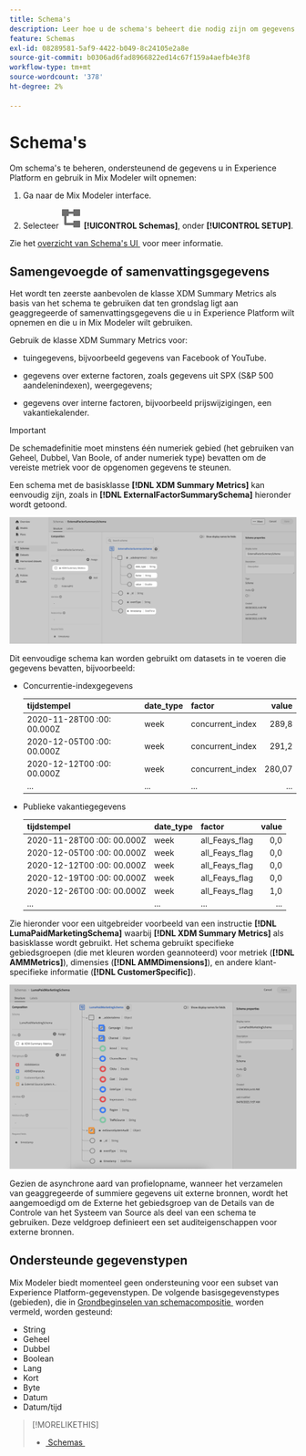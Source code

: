 ```yaml
---
title: Schema's
description: Leer hoe u de schema's beheert die nodig zijn om gegevens in Mix Modeler in te voeren.
feature: Schemas
exl-id: 08289581-5af9-4422-b049-8c24105e2a8e
source-git-commit: b0306ad6fad8966822ed14c67f159a4aefb4e3f8
workflow-type: tm+mt
source-wordcount: '378'
ht-degree: 2%

---
```


# Schema&#39;s

Om schema&#39;s te beheren, ondersteunend de gegevens u in Experience Platform en gebruik in Mix Modeler wilt opnemen:

1. Ga naar de Mix Modeler interface.

1. Selecteer ![&#x200B; Schema&#39;s &#x200B;](/help/assets/icons/Schemas.svg) **[!UICONTROL Schemas]**, onder **[!UICONTROL SETUP]**.

Zie het [&#x200B; overzicht van Schema&#39;s UI &#x200B;](https://experienceleague.adobe.com/docs/experience-platform/xdm/ui/overview.html?lang=nl-NL) voor meer informatie.

## Samengevoegde of samenvattingsgegevens

Het wordt ten zeerste aanbevolen de klasse XDM Summary Metrics als basis van het schema te gebruiken dat ten grondslag ligt aan geaggregeerde of samenvattingsgegevens die u in Experience Platform wilt opnemen en die u in Mix Modeler wilt gebruiken.

Gebruik de klasse XDM Summary Metrics voor:

- tuingegevens, bijvoorbeeld gegevens van Facebook of YouTube.

- gegevens over externe factoren, zoals gegevens uit SPX (S&amp;P 500 aandelenindexen), weergegevens;

- gegevens over interne factoren, bijvoorbeeld prijswijzigingen, een vakantiekalender.

>[!IMPORTANT]
>
>De schemadefinitie moet minstens één numeriek gebied (het gebruiken van Geheel, Dubbel, Van Boole, of ander numeriek type) bevatten om de vereiste metriek voor de opgenomen gegevens te steunen.

Een schema met de basisklasse **[!DNL XDM Summary Metrics]** kan eenvoudig zijn, zoals in **[!DNL ExternalFactorSummarySchema]** hieronder wordt getoond.

![&#x200B; Extern het Schema van Factoren &#x200B;](/help/assets/external-factors-schema.png)

Dit eenvoudige schema kan worden gebruikt om datasets in te voeren die gegevens bevatten, bijvoorbeeld:

- Concurrentie-indexgegevens

  | tijdstempel | date_type | factor | value |
  |---|---|---|--:|
  | 2020-11-28T00 :00: 00.000Z | week | concurrent_index | 289,8 |
  | 2020-12-05T00 :00: 00.000Z | week | concurrent_index | 291,2 |
  | 2020-12-12T00 :00: 00.000Z | week | concurrent_index | 280,07 |
  | ... | ... | ... | ... |

- Publieke vakantiegegevens

  | tijdstempel | date_type | factor | value |
  |---|---|---|--:|
  | 2020-11-28T00 :00: 00.000Z | week | all_Feays_flag | 0,0 |
  | 2020-12-05T00 :00: 00.000Z | week | all_Feays_flag | 0,0 |
  | 2020-12-12T00 :00: 00.000Z | week | all_Feays_flag | 0,0 |
  | 2020-12-19T00 :00: 00.000Z | week | all_Feays_flag | 0,0 |
  | 2020-12-26T00 :00: 00.000Z | week | all_Feays_flag | 1,0 |
  | ... | ... | ... | ... |


Zie hieronder voor een uitgebreider voorbeeld van een instructie **[!DNL LumaPaidMarketingSchema]** waarbij **[!DNL XDM Summary Metrics]** als basisklasse wordt gebruikt. Het schema gebruikt specifieke gebiedsgroepen (die met kleuren worden geannoteerd) voor metriek (**[!DNL AMMMetrics]**), dimensies (**[!DNL AMMDimensions]**), en andere klant-specifieke informatie (**[!DNL CustomerSpecific]**).

![&#x200B; Samenvattingsschema &#x200B;](/help/assets/summary-schema.png)

Gezien de asynchrone aard van profielopname, wanneer het verzamelen van geaggregeerde of summiere gegevens uit externe bronnen, wordt het aangemoedigd om de Externe het gebiedsgroep van de Details van de Controle van het Systeem van Source als deel van een schema te gebruiken. Deze veldgroep definieert een set auditeigenschappen voor externe bronnen.


## Ondersteunde gegevenstypen

Mix Modeler biedt momenteel geen ondersteuning voor een subset van Experience Platform-gegevenstypen. De volgende basisgegevenstypes (gebieden), die in [&#x200B; Grondbeginselen van schemacompositie &#x200B;](https://experienceleague.adobe.com/docs/experience-platform/xdm/schema/composition.html?lang=nl-NL#data-type) worden vermeld, worden gesteund:

- String
- Geheel
- Dubbel
- Boolean
- Lang
- Kort
- Byte
- Datum
- Datum/tijd


>[!MORELIKETHIS]
>
>- [&#x200B; Schemas &#x200B;](schemas.md)

